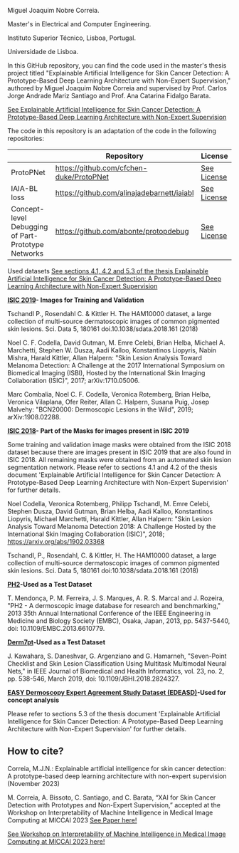 Miguel Joaquim Nobre Correia.

Master's in Electrical and Computer Engineering.

Instituto Superior Técnico, Lisboa, Portugal.

Universidade de Lisboa.

In this GitHub repository, you can find the code used in the master's thesis project titled "Explainable Artificial Intelligence for Skin Cancer Detection: A Prototype-Based Deep Learning Architecture with Non-Expert Supervision," 
authored by Miguel Joaquim Nobre Correia and supervised by Prof. Carlos Jorge Andrade Mariz Santiago and Prof. Ana Catarina Fidalgo Barata.

[See Explainable Artificial Intelligence for Skin Cancer Detection: A Prototype-Based Deep Learning Architecture with Non-Expert Supervision](https://drive.google.com/file/d/1eKjxa3VhYLG_qV73ySK-5XtMqZHzTxLW/view?usp=sharing)

The code in this repository is an adaptation of the code in the following repositories:

|                                                    | Repository                                 | License                                                                                                         |
|----------------------------------------------------|--------------------------------------------|-----------------------------------------------------------------------------------------------------------------|
| ProtoPNet                                          | https://github.com/cfchen-duke/ProtoPNet   | [See License](https://github.com/cfchen-duke/ProtoPNet/blob/81bf2b70cb60e4f36e25e8be386eb616b7459321/LICENSE)   |  
| IAIA-BL loss                                       | https://github.com/alinajadebarnett/iaiabl | [See License](https://github.com/alinajadebarnett/iaiabl/blob/04efedb3f6bd0b4495e90b4d4bfcbeacfde0db57/LICENSE) |
| Concept-level Debugging of Part-Prototype Networks | https://github.com/abonte/protopdebug      | [See License](https://github.com/abonte/protopdebug/blob/main/LICENSE)                                          |

Used datasets [See sections 4.1, 4.2 and 5.3 of the thesis Explainable Artificial Intelligence for Skin Cancer Detection: A Prototype-Based Deep Learning Architecture with Non-Expert Supervision](https://drive.google.com/file/d/1eKjxa3VhYLG_qV73ySK-5XtMqZHzTxLW/view?usp=sharing) 

**[ISIC 2019](https://challenge.isic-archive.com/data/#2019)- Images for Training and Validation** 

  Tschandl P., Rosendahl C. & Kittler H. The HAM10000 dataset, a large collection of multi-source dermatoscopic images of common pigmented skin lesions. Sci. Data 5, 180161 doi.10.1038/sdata.2018.161 (2018)
  
  Noel C. F. Codella, David Gutman, M. Emre Celebi, Brian Helba, Michael A. Marchetti, Stephen W. Dusza, Aadi Kalloo, Konstantinos Liopyris, Nabin Mishra, Harald Kittler, Allan Halpern: "Skin Lesion Analysis Toward Melanoma Detection: A Challenge at the 2017 International Symposium on Biomedical Imaging (ISBI), Hosted by the International Skin Imaging Collaboration (ISIC)", 2017; arXiv:1710.05006.
  
  Marc Combalia, Noel C. F. Codella, Veronica Rotemberg, Brian Helba, Veronica Vilaplana, Ofer Reiter, Allan C. Halpern, Susana Puig, Josep Malvehy: "BCN20000: Dermoscopic Lesions in the Wild", 2019; arXiv:1908.02288.

**[ISIC 2018](https://challenge.isic-archive.com/data/#2018)- Part of the Masks for images present in ISIC 2019**

Some training and validation image masks were obtained from the ISIC 2018 dataset because there are images present in ISIC 2019 that are also found in ISIC 2018. All remaining masks were obtained from an automated skin lesion segmentation network. Please refer to sections 4.1 and 4.2 of the thesis document 'Explainable Artificial Intelligence for Skin Cancer Detection: A Prototype-Based Deep Learning Architecture with Non-Expert Supervision' for further details.

  Noel Codella, Veronica Rotemberg, Philipp Tschandl, M. Emre Celebi, Stephen Dusza, David Gutman, Brian Helba, Aadi Kalloo, Konstantinos Liopyris, Michael Marchetti, Harald Kittler, Allan Halpern: "Skin Lesion Analysis Toward Melanoma Detection 2018: A Challenge Hosted by the International Skin Imaging Collaboration (ISIC)", 2018; https://arxiv.org/abs/1902.03368
  
  Tschandl, P., Rosendahl, C. & Kittler, H. The HAM10000 dataset, a large collection of multi-source dermatoscopic images of common pigmented skin lesions. Sci. Data 5, 180161 doi:10.1038/sdata.2018.161 (2018)

**[PH2](https://www.fc.up.pt/addi/ph2%20database.html)-Used as a Test Dataset**

  T. Mendonça, P. M. Ferreira, J. S. Marques, A. R. S. Marcal and J. Rozeira, "PH2 - A dermoscopic image database for research and benchmarking," 2013 35th Annual International Conference of the IEEE Engineering in Medicine and Biology Society (EMBC), Osaka, Japan, 2013, pp. 5437-5440, doi: 10.1109/EMBC.2013.6610779.

**[Derm7pt](https://derm.cs.sfu.ca/Welcome.html)-Used as a Test Dataset**

  J. Kawahara, S. Daneshvar, G. Argenziano and G. Hamarneh, "Seven-Point Checklist and Skin Lesion Classification Using Multitask Multimodal Neural Nets," in IEEE Journal of Biomedical and Health Informatics, vol. 23, no. 2, pp. 538-546, March 2019, doi: 10.1109/JBHI.2018.2824327.

**[EASY Dermoscopy Expert Agreement Study Dataset (EDEASD)](https://api.isic-archive.com/collections/166/?page=1)-Used for concept analysis**

Please refer to sections 5.3 of the thesis document 'Explainable Artificial Intelligence for Skin Cancer Detection: A Prototype-Based Deep Learning Architecture with Non-Expert Supervision' for further details.

## How to cite?
 Correia, M.J.N.: Explainable artificial intelligence for skin cancer detection: A prototype-based deep learning architecture with non-expert supervision (November 2023)
 
 M. Correia, A. Bissoto, C. Santiago, and C. Barata, “XAI for Skin Cancer Detection with Prototypes and Non-Expert Supervision,” accepted at the Workshop on Interpretability of Machine Intelligence in Medical Image Computing at MICCAI 2023 [See Paper here!](https://drive.google.com/drive/folders/19aSw1LTZIpSthwR0KwzU7BVVj2W1rWYc?usp=sharing)
 
 [See Workshop on Interpretability of Machine Intelligence in Medical Image Computing at MICCAI 2023 here!](https://imimic-workshop.com/)





